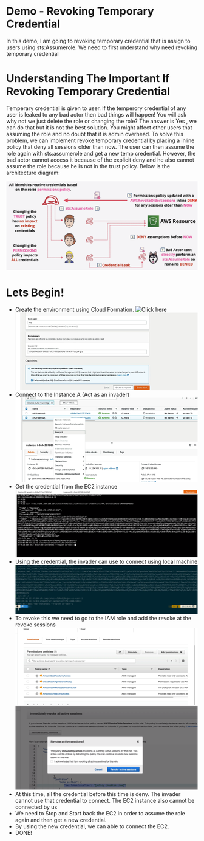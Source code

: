 # Demo - Revoking Temporary Credential
In this demo, I am going to revoking temporary credential that is assign to users using sts:Assumerole. We need to first understand why need revoking temporary credential
# Understanding The Important If Revoking Temporary Credential
Temperary credential is given to user. If the temperory credential of any user is leaked to any bad actor then bad things will happen! 
You will ask why not we just delete the role or changing the role? The answer is Yes , we can do that but it is not the best solution. 
You might affect other users that assuming the role and no doubt that it is admin overhead. To solve this problem, we can implement revoke 
temporary credential by placing a inline policy that deny all sessions older than now. The user can then assume the role again with sts:assumerole and get a new temp credential. However, the bad actor cannot access it because of the explicit deny and he also cannot assume the role because he is not in the trust policy. Below is the architecture diagram:

![architecture-diagram - PNG](https://github.com/yyhao0422/aws-project/blob/master/ADVANCED%20PERMISSIONS%20%26%20ACCOUNTS/3-Revoking%20Temporary%20Credential/images/Architecture-Diagram.png)

# Lets Begin!
- Create the environment using Cloud Formation. ![Click here](https://console.aws.amazon.com/cloudformation/home?region=us-east-1#/stacks/create/review?templateURL=https://learn-cantrill-labs.s3.amazonaws.com/awscoursedemos/0038-aws-pro-revoking-temporary-credentials/A4LHostingInc.yaml&stackName=A4L)
![1 - PNG](https://github.com/yyhao0422/aws-project/blob/master/ADVANCED%20PERMISSIONS%20%26%20ACCOUNTS/3-Revoking%20Temporary%20Credential/images/1.png)
- Connect to the Instance A (Act as an invader)
![2 - PNG](https://github.com/yyhao0422/aws-project/blob/master/ADVANCED%20PERMISSIONS%20%26%20ACCOUNTS/3-Revoking%20Temporary%20Credential/images/2.png)
- Get the credential from the EC2 instance
![3 - PNG](https://github.com/yyhao0422/aws-project/blob/master/ADVANCED%20PERMISSIONS%20%26%20ACCOUNTS/3-Revoking%20Temporary%20Credential/images/3.png)
- Using the credential, the invader can use to connect using local machine
![4 - PNG](https://github.com/yyhao0422/aws-project/blob/master/ADVANCED%20PERMISSIONS%20%26%20ACCOUNTS/3-Revoking%20Temporary%20Credential/images/4.png)
- To revoke this we need to go to the IAM role and add the revoke at the revoke sessions
![5 - PNG](https://github.com/yyhao0422/aws-project/blob/master/ADVANCED%20PERMISSIONS%20%26%20ACCOUNTS/3-Revoking%20Temporary%20Credential/images/5.png)
![6 - PNG](https://github.com/yyhao0422/aws-project/blob/master/ADVANCED%20PERMISSIONS%20%26%20ACCOUNTS/3-Revoking%20Temporary%20Credential/images/6.png)
- At this time, all the credential before this time is deny. The invader cannot use that credential to connect. The EC2 instance also cannot be connected by us
- We need to Stop and Start back the EC2 in order to assume the role again and then get a new credential.
- By using the new credential, we can able to connect the EC2. 
- DONE!



